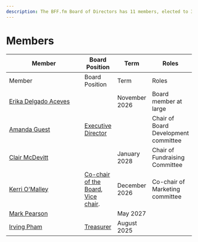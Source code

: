 ```yaml
---
description: The BFF.fm Board of Directors has 11 members, elected to 3 year terms.
---
```


# Members

<table data-header-hidden><thead><tr><th width="211">Member</th><th>Board Position</th><th>Term</th><th>Roles</th></tr></thead><tbody><tr><td>Member</td><td>Board Position</td><td>Term</td><td>Roles</td></tr><tr><td><a href="people/erika-delgado-aceves.md">Erika Delgado Aceves</a></td><td></td><td>November 2026</td><td>Board member at large</td></tr><tr><td><a href="people/amanda-guest.md">Amanda Guest</a></td><td><a href="roles/executive-director.md">Executive Director</a></td><td></td><td>Chair of Board Development committee</td></tr><tr><td><a href="people/clair-mcdevitt.md">Clair McDevitt</a></td><td></td><td>January 2028</td><td>Chair of Fundraising Committee</td></tr><tr><td><a href="people/kerri-omalley.md">Kerri O'Malley</a></td><td><a href="roles/chair.md">Co-chair of the Board</a>, <a href="roles/vice-chair.md">Vice chair</a>.</td><td>December 2026</td><td>Co-chair of Marketing committee</td></tr><tr><td><a href="people/mark-pearson.md">Mark Pearson</a></td><td></td><td>May 2027</td><td></td></tr><tr><td><a href="people/irving-pham.md">Irving Pham</a></td><td><a href="roles/treasurer.md">Treasurer</a></td><td>August 2025</td><td></td></tr></tbody></table>

